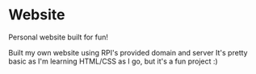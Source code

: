 # Website
Personal website built for fun!

Built my own website using RPI's provided domain and server
It's pretty basic as I'm learning HTML/CSS as I go, but it's a fun project :)
